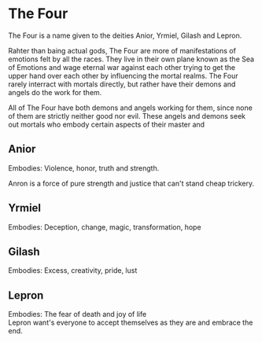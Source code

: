 # The Four

The Four is a name given to the deities Anior, Yrmiel, Gilash and Lepron.  

Rahter than baing actual gods, The Four are more of manifestations of emotions
felt by all the races. They live in their own plane known as the Sea of Emotions
and wage eternal war against each other trying to get the upper hand over each 
other by influencing the mortal realms. The Four rarely interract with mortals
directly, but rather have their demons and angels do the work for them.

All of The Four have both demons and angels working for them, since none of them
are strictly neither good nor evil. These angels and demons seek out mortals
who embody certain aspects of their master and 

## Anior

Embodies: Violence, honor, truth and strength.  

Anron is a force of pure strength and justice that can't stand cheap trickery.

## Yrmiel

Embodies: Deception, change, magic, transformation, hope  


## Gilash

Embodies: Excess, creativity, pride, lust

## Lepron

Embodies: The fear of death and joy of life  
Lepron want's everyone to accept themselves as they are and embrace the end.
